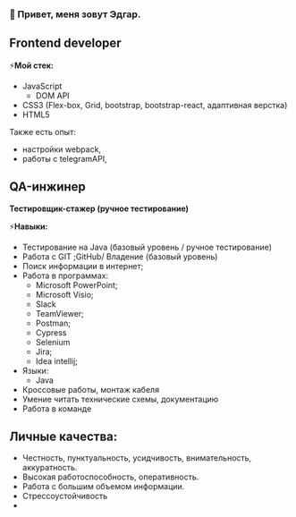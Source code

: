 ### 👋 Привет, меня зовут Эдгар. 
## Frontend developer
⚡**Мой стек:**
- JavaScript
  - DOM API
- CSS3 (Flex-box, Grid, bootstrap, bootstrap-react, адаптивная верстка)
- HTML5

Также есть опыт:
- настройки webpack,
- работы с telegramAPI,

## QA-инжинер
  **Тестировщик-стажер (ручное тестирование)**

 ⚡**Навыки:**
- Тестирование на Java (базовый уровень / ручное тестирование)
- Работа с GIT ;GitHub/ Владение (базовый уровень)
- Поиск информации в интернет;
- Работа в программах:
  - Microsoft PowerPoint; 
  - Microsoft Visio;
  - Slack
  - TeamViewer;
  - Postman;
  - Cypress
  - Selenium
  - Jira;
  - Idea intellij;
- Языки:
  - Java
- Кроссовые работы, монтаж кабеля
- Умение читать технические схемы, документацию
- Работа в команде 

## Личные качества:
-  Честность, пунктуальность, усидчивость, внимательность, аккуратность.
-  Высокая работоспособность, оперативность. 
-  Работа с большим объемом информации.
-  Стрессоустойчивость 
-  



